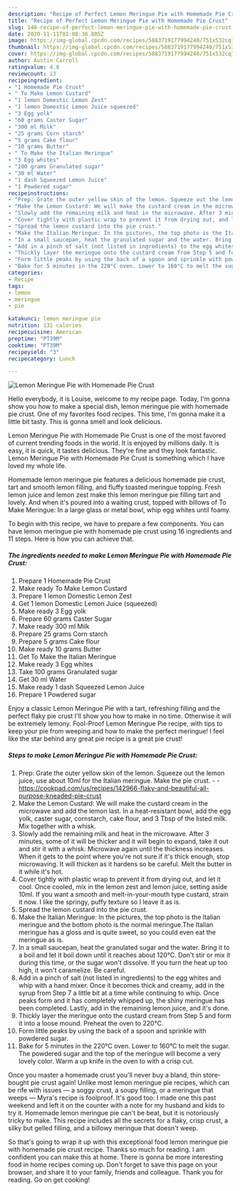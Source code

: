 ```yaml
---
description: "Recipe of Perfect Lemon Meringue Pie with Homemade Pie Crust"
title: "Recipe of Perfect Lemon Meringue Pie with Homemade Pie Crust"
slug: 148-recipe-of-perfect-lemon-meringue-pie-with-homemade-pie-crust
date: 2020-11-11T02:08:38.805Z
image: https://img-global.cpcdn.com/recipes/5883719177994240/751x532cq70/lemon-meringue-pie-with-homemade-pie-crust-recipe-main-photo.jpg
thumbnail: https://img-global.cpcdn.com/recipes/5883719177994240/751x532cq70/lemon-meringue-pie-with-homemade-pie-crust-recipe-main-photo.jpg
cover: https://img-global.cpcdn.com/recipes/5883719177994240/751x532cq70/lemon-meringue-pie-with-homemade-pie-crust-recipe-main-photo.jpg
author: Austin Carroll
ratingvalue: 4.8
reviewcount: 13
recipeingredient:
- "1 Homemade Pie Crust"
- " To Make Lemon Custard"
- "1 lemon Domestic Lemon Zest"
- "1 lemon Domestic Lemon Juice squeezed"
- "3 Egg yolk"
- "60 grams Caster Sugar"
- "300 ml Milk"
- "25 grams Corn starch"
- "5 grams Cake flour"
- "10 grams Butter"
- " To Make the Italian Meringue"
- "3 Egg whites"
- "100 grams Granulated sugar"
- "30 ml Water"
- "1 dash Squeezed Lemon Juice"
- "1 Powdered sugar"
recipeinstructions:
- "Prep: Grate the outer yellow skin of the lemon. Squeeze out the lemon juice, use about 10ml for the Italian meringue. Make the pie crust.  https://cookpad.com/us/recipes/142966-flaky-and-beautiful-all-purpose-kneaded-pie-crust"
- "Make the Lemon Custard: We will make the custard cream in the microwave and add the lemon last. In a heat-resistant bowl, add the egg yolk, caster sugar, cornstarch, cake flour, and 3 Tbsp of the listed milk. Mix together with a whisk."
- "Slowly add the remaining milk and heat in the microwave. After 3 minutes, some of it will be thicker and it will begin to expand, take it out and stir it with a whisk. Microwave again until the thickness increases. When it gets to the point where you&#39;re not sure if it&#39;s thick enough, stop microwaving. It will thicken as it hardens so be careful. Melt the butter in it while it&#39;s hot."
- "Cover tightly with plastic wrap to prevent it from drying out, and let it cool. Once cooled, mix in the lemon zest and lemon juice, setting aside 10ml. If you want a smooth and melt-in-your-mouth type custard, strain it now. I like the springy, puffy texture so I leave it as is."
- "Spread the lemon custard into the pie crust."
- "Make the Italian Meringue: In the pictures, the top photo is the Italian meringue and the bottom photo is the normal meringue.The Italian meringue has a gloss and is quite sweet, so you could even eat the meringue as is."
- "In a small saucepan, heat the granulated sugar and the water. Bring it to a boil and let it boil down until it reaches about 120°C. Don&#39;t stir or mix it during this time, or the sugar won&#39;t dissolve. If you turn the heat up too high, it won&#39;t caramelize. Be careful."
- "Add in a pinch of salt (not listed in ingredients) to the egg whites and whip with a hand mixer. Once it becomes thick and creamy, add in the syrup from Step 7 a little bit at a time while continuing to whip. Once peaks form and it has completely whipped up, the shiny meringue has been completed. Lastly, add in the remaining lemon juice, and it&#39;s done."
- "Thickly layer the meringue onto the custard cream from Step 5 and form it into a loose mound. Preheat the oven to 220°C."
- "Form little peaks by using the back of a spoon and sprinkle with powdered sugar."
- "Bake for 5 minutes in the 220°C oven. Lower to 160°C to melt the sugar. The powdered sugar and the top of the meringue will become a very lovely color. Warm a up knife in the oven to with a crisp cut."
categories:
- Recipe
tags:
- lemon
- meringue
- pie

katakunci: lemon meringue pie 
nutrition: 131 calories
recipecuisine: American
preptime: "PT39M"
cooktime: "PT39M"
recipeyield: "3"
recipecategory: Lunch

---
```



![Lemon Meringue Pie with Homemade Pie Crust](https://img-global.cpcdn.com/recipes/5883719177994240/751x532cq70/lemon-meringue-pie-with-homemade-pie-crust-recipe-main-photo.jpg)

Hello everybody, it is Louise, welcome to my recipe page. Today, I'm gonna show you how to make a special dish, lemon meringue pie with homemade pie crust. One of my favorites food recipes. This time, I'm gonna make it a little bit tasty. This is gonna smell and look delicious.

Lemon Meringue Pie with Homemade Pie Crust is one of the most favored of current trending foods in the world. It is enjoyed by millions daily. It is easy, it is quick, it tastes delicious. They're fine and they look fantastic. Lemon Meringue Pie with Homemade Pie Crust is something which I have loved my whole life.

Homemade lemon meringue pie features a delicious homemade pie crust, tart and smooth lemon filling, and fluffy toasted meringue topping. Fresh lemon juice and lemon zest make this lemon meringue pie filling tart and lovely. And when it&#39;s poured into a waiting crust, topped with billows of To Make Meringue: In a large glass or metal bowl, whip egg whites until foamy.


To begin with this recipe, we have to prepare a few components. You can have lemon meringue pie with homemade pie crust using 16 ingredients and 11 steps. Here is how you can achieve that.

<!--inarticleads1-->

##### The ingredients needed to make Lemon Meringue Pie with Homemade Pie Crust:

1. Prepare 1 Homemade Pie Crust
1. Make ready  To Make Lemon Custard
1. Prepare 1 lemon Domestic Lemon Zest
1. Get 1 lemon Domestic Lemon Juice (squeezed)
1. Make ready 3 Egg yolk
1. Prepare 60 grams Caster Sugar
1. Make ready 300 ml Milk
1. Prepare 25 grams Corn starch
1. Prepare 5 grams Cake flour
1. Make ready 10 grams Butter
1. Get  To Make the Italian Meringue
1. Make ready 3 Egg whites
1. Take 100 grams Granulated sugar
1. Get 30 ml Water
1. Make ready 1 dash Squeezed Lemon Juice
1. Prepare 1 Powdered sugar


Enjoy a classic Lemon Meringue Pie with a tart, refreshing filling and the perfect flaky pie crust I&#39;ll show you how to make in no time. Otherwise it will be extremely lemony. Fool-Proof Lemon Meringue Pie recipe, with tips to keep your pie from weeping and how to make the perfect meringue! I feel like the star behind any great pie recipe is a great pie crust! 

<!--inarticleads2-->

##### Steps to make Lemon Meringue Pie with Homemade Pie Crust:

1. Prep: Grate the outer yellow skin of the lemon. Squeeze out the lemon juice, use about 10ml for the Italian meringue. Make the pie crust. -  - https://cookpad.com/us/recipes/142966-flaky-and-beautiful-all-purpose-kneaded-pie-crust
1. Make the Lemon Custard: We will make the custard cream in the microwave and add the lemon last. In a heat-resistant bowl, add the egg yolk, caster sugar, cornstarch, cake flour, and 3 Tbsp of the listed milk. Mix together with a whisk.
1. Slowly add the remaining milk and heat in the microwave. After 3 minutes, some of it will be thicker and it will begin to expand, take it out and stir it with a whisk. Microwave again until the thickness increases. When it gets to the point where you&#39;re not sure if it&#39;s thick enough, stop microwaving. It will thicken as it hardens so be careful. Melt the butter in it while it&#39;s hot.
1. Cover tightly with plastic wrap to prevent it from drying out, and let it cool. Once cooled, mix in the lemon zest and lemon juice, setting aside 10ml. If you want a smooth and melt-in-your-mouth type custard, strain it now. I like the springy, puffy texture so I leave it as is.
1. Spread the lemon custard into the pie crust.
1. Make the Italian Meringue: In the pictures, the top photo is the Italian meringue and the bottom photo is the normal meringue.The Italian meringue has a gloss and is quite sweet, so you could even eat the meringue as is.
1. In a small saucepan, heat the granulated sugar and the water. Bring it to a boil and let it boil down until it reaches about 120°C. Don&#39;t stir or mix it during this time, or the sugar won&#39;t dissolve. If you turn the heat up too high, it won&#39;t caramelize. Be careful.
1. Add in a pinch of salt (not listed in ingredients) to the egg whites and whip with a hand mixer. Once it becomes thick and creamy, add in the syrup from Step 7 a little bit at a time while continuing to whip. Once peaks form and it has completely whipped up, the shiny meringue has been completed. Lastly, add in the remaining lemon juice, and it&#39;s done.
1. Thickly layer the meringue onto the custard cream from Step 5 and form it into a loose mound. Preheat the oven to 220°C.
1. Form little peaks by using the back of a spoon and sprinkle with powdered sugar.
1. Bake for 5 minutes in the 220°C oven. Lower to 160°C to melt the sugar. The powdered sugar and the top of the meringue will become a very lovely color. Warm a up knife in the oven to with a crisp cut.


Once you master a homemade crust you&#39;ll never buy a bland, thin store-bought pie crust again! Unlike most lemon meringue pie recipes, which can be rife with issues — a soggy crust, a soupy filling, or a meringue that weeps — Myra&#39;s recipe is foolproof. It&#39;s good too: I made one this past weekend and left it on the counter with a note for my husband and kids to try it. Homemade lemon meringue pie can&#39;t be beat, but it is notoriously tricky to make. This recipe includes all the secrets for a flaky, crisp crust, a silky but gelled filling, and a billowy meringue that doesn&#39;t weep. 

So that's going to wrap it up with this exceptional food lemon meringue pie with homemade pie crust recipe. Thanks so much for reading. I am confident you can make this at home. There is gonna be more interesting food in home recipes coming up. Don't forget to save this page on your browser, and share it to your family, friends and colleague. Thank you for reading. Go on get cooking!
